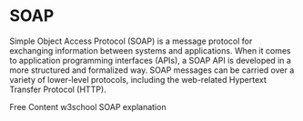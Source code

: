 # SOAP

Simple Object Access Protocol (SOAP) is a message protocol for exchanging information between systems and applications. When it comes to application programming interfaces (APIs), a SOAP API is developed in a more structured and formalized way. SOAP messages can be carried over a variety of lower-level protocols, including the web-related Hypertext Transfer Protocol (HTTP).

<ResourceGroupTitle>Free Content</ResourceGroupTitle>
<BadgeLink colorScheme='yellow' badgeText='Read' href='https://www.w3schools.com/xml/xml_soap.asp'>w3school SOAP explanation</BadgeLink>
